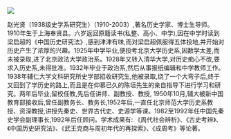 ![](https://s2.loli.net/2022/08/14/WHy56RT3uZqmDc4.jpg)

赵光贤（1938级史学系研究生）（1910-2003）,著名历史学家、博士生导师。1910年生于上海奉贤县。六岁返回原籍读书(私整、高小、中学),因在中学时读到梁启超的《中国历史研究法》,感到津津有味,而对梁启超佩服得五体投地,并开始对历史产生了浓厚的兴趣。1925年中学毕业,便投考北京大学历史系,因数学太差,而未被录取,进了北京政法大学政治系。1928年又转入清华大学,对历史痴心不改,要求入历史系,未得批准。1932年毕业于政治系,然后从事报纸编辑和中学教师工作。1938年辅仁大学文科研究所史学部招收研究生,他被录取,绕了一个大弯子后,终于又回到了学历史的路上,而且是在仰慕已久的陈垣先生的亲自指导下进行学习和研究。两年后毕业,留校任教,先后任讲师、副教授、教授, 1950年10月,辅大被新中国教育部接收后,曾任副教务长、教务长,1952年后,一直任北京师范大学历史系教授、资深教授,讲授先秦史、世界古代史、史源学等课。1982至1992年任中国先秦史学会副理事长,1992年后任顾问。学术成果有: 《周代社会辨析》、《古史考辨》、《中国历史研究法》、《武王克商与周初年代的再探索》、《成周考》等论著。